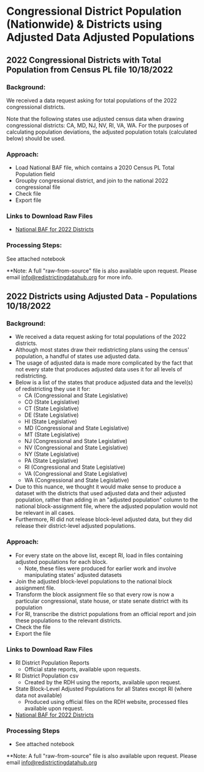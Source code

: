 # Congressional District Population (Nationwide) & Districts using Adjusted Data Adjusted Populations

## 2022 Congressional Districts with Total Population from Census PL file 10/18/2022

### Background:
We received a data request asking for total populations of the 2022 congressional districts.

Note that the following states use adjusted census data when drawing congressional districts: CA, MD, NJ, NV, RI, VA, WA. For the purposes of calculating population deviations, the adjusted population totals (calculated below) should be used.

### Approach:

- Load National BAF file, which contains a 2020 Census PL Total Population field
- Groupby congressional district, and join to the national 2022 congressional file
- Check file  
- Export file

### Links to Download Raw Files 
- [National BAF for 2022 Districts](https://redistrictingdatahub.org/dataset/national-block-assignment-file-for-2022-state-legislative-and-congressional-districts/)

### Processing Steps:
See attached notebook

**Note: A full "raw-from-source" file is also available upon request. Please email info@redistrictingdatahub.org for more info.

## 2022 Districts using Adjusted Data - Populations  10/18/2022 

### Background:
- We received a data request asking for total populations of the 2022 districts.
- Although most states draw their redistricting plans using the census' population, a handful of states use adjusted data.
- The usage of adjusted data is made more complicated by the fact that not every state that produces adjusted data uses it for all levels of redistricting.
- Below is a list of the states that produce adjusted data and the level(s) of redistricting they use it for:
    - CA (Congressional and State Legislative)
    - CO (State Legislative)
    - CT (State Legislative)
    - DE (State Legislative)
    - HI (State Legislative)
    - MD (Congressional and State Legislative)
    - MT (State Legislative)
    - NJ (Congressional and State Legislative)
    - NV (Congressional and State Legislative)
    - NY (State Legislative)
    - PA (State Legislative)
    - RI (Congressional and State Legislative)
    - VA (Congressional and State Legislative)
    - WA (Congressional and State Legislative)
- Due to this nuance, we thought it would make sense to produce a dataset with the districts that used adjusted data and their adjusted population, rather than adding in an "adjusted population" column to the national block-assignment file, where the adjusted population would not be relevant in all cases.
- Furthermore, RI did not release block-level adjusted data, but they did release their district-level adjusted populations.

### Approach:
- For every state on the above list, except RI, load in files containing adjusted populations for each block.
  - Note, these files were produced for earlier work and involve manipulating states' adjusted datasets
- Join the adjusted block-level populations to the national block assignment file.
- Transform the block assignment file so that every row is now a particular congressional, state house, or state senate district with its population
- For RI, transcribe the district populations from an official report and join these populations to the relevant districts.
- Check the file
- Export the file   

### Links to Download Raw Files
- RI District Population Reports
  - Official state reports, available upon requests.   
- RI District Population csv
  - Created by the RDH using the reports, available upon request. 
- State Block-Level Adjusted Populations for all States except RI (where data not available)
  - Produced using official files on the RDH website, processed files available upon request.   
- [National BAF for 2022 Districts](https://redistrictingdatahub.org/dataset/national-block-assignment-file-for-2022-state-legislative-and-congressional-districts/)
    
### Processing Steps
- See attached notebook

**Note: A full "raw-from-source" file is also available upon request. Please email info@redistrictingdatahub.org
